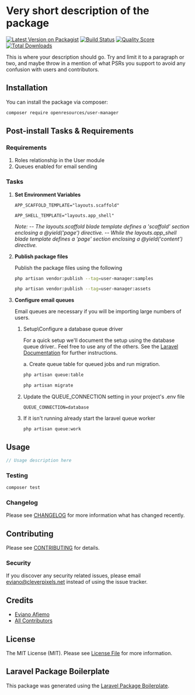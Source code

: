 # Very short description of the package

[![Latest Version on Packagist](https://img.shields.io/packagist/v/openresources/user-manager.svg?style=flat-square)](https://packagist.org/packages/openresources/user-manager)
[![Build Status](https://img.shields.io/travis/openresources/user-manager/master.svg?style=flat-square)](https://travis-ci.org/openresources/user-manager)
[![Quality Score](https://img.shields.io/scrutinizer/g/openresources/user-manager.svg?style=flat-square)](https://scrutinizer-ci.com/g/openresources/user-manager)
[![Total Downloads](https://img.shields.io/packagist/dt/openresources/user-manager.svg?style=flat-square)](https://packagist.org/packages/openresources/user-manager)

This is where your description should go. Try and limit it to a paragraph or two, and maybe throw in a mention of what PSRs you support to avoid any confusion with users and contributors.

## Installation

You can install the package via composer:

```bash
composer require openresources/user-manager
```

## Post-install Tasks & Requirements

### Requirements

1. Roles relationship in the User module
2. Queues enabled for email sending

### Tasks

1. **Set Environment Variables**

   `APP_SCAFFOLD_TEMPLATE="layouts.scaffold"`

   `APP_SHELL_TEMPLATE="layouts.app_shell"`

    *Note:
      -- The layouts.scaffold blade template defines a 'scaffold' section enclosing a @yield('page') directive.
      -- While the layouts.app_shell blade template defines a 'page' section enclosing a @yield('content') directive.*

1. **Publish package files**

    Publish the package files using the following

    ```bash
    php artisan vendor:publish --tag=user-manager:samples
    ```

    ```bash
    php artisan vendor:publish --tag=user-manager:assets
    ```

1. **Configure email queues**

    Email queues are necessary if you will be importing large numbers of users.

    1. Setup\Configure a database queue driver

        For a quick setup we'll document the setup using the database queue driver.. Feel free to use any of the others. See the [Laravel Documentation]("https://laravel.com/docs/7.x/queues#driver-prerequisites") for further instructions.

        a. Create queue table for queued jobs and run migration.

        ```bash
        php artisan queue:table

        php artisan migrate
        ```

    1. Update the QUEUE_CONNECTION setting in your project's .env file

        `QUEUE_CONNECTION=database`

    1. If it isn't running already start the laravel queue worker

        `php artisan queue:work`

## Usage

``` php
// Usage description here
```

### Testing

``` bash
composer test
```

### Changelog

Please see [CHANGELOG](CHANGELOG.md) for more information what has changed recently.

## Contributing

Please see [CONTRIBUTING](CONTRIBUTING.md) for details.

### Security

If you discover any security related issues, please email eviano@cleverpixels.net instead of using the issue tracker.

## Credits

- [Eviano Afiemo](https://github.com/openresources)
- [All Contributors](../../contributors)

## License

The MIT License (MIT). Please see [License File](LICENSE.md) for more information.

## Laravel Package Boilerplate

This package was generated using the [Laravel Package Boilerplate](https://laravelpackageboilerplate.com).
